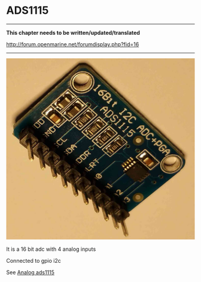 # ADS1115

---

**This chapter needs to be written/updated/translated**

http://forum.openmarine.net/forumdisplay.php?fid=16

---

![](ads1115.jpg)

It is a 16 bit adc with 4 analog inputs

Connected to gpio i2c

See [Analog ads1115](analog-ads1115.md)

